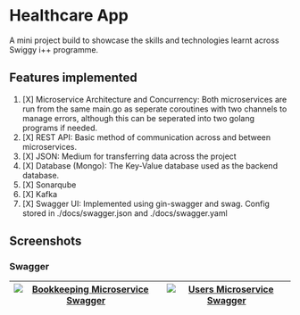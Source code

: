 # Healthcare App

A mini project build to showcase the skills and technologies learnt across Swiggy i++ programme.

## Features implemented

1. [X] Microservice Architecture and Concurrency: Both microservices are run from the same main.go as seperate coroutines with two channels to manage errors, although this can be seperated into two golang programs if needed.
2. [X] REST API: Basic method of communication across and between microservices.
3. [X] JSON: Medium for transferring data across the project
4. [X] Database (Mongo): The Key-Value database used as the backend database.
5. [X] Sonarqube
6. [X] Kafka
7. [X] Swagger UI: Implemented using gin-swagger and swag. Config stored in ./docs/swagger.json and ./docs/swagger.yaml

## Screenshots

### Swagger

| [![Bookkeeping Microservice Swagger](https://raw.githubusercontent.com/swiggy-2022-bootcamp/training-i-plus-plus/main/dhiman/mini-project/screenshots/bookkeeping_swagger.png)](https://raw.githubusercontent.com/swiggy-2022-bootcamp/training-i-plus-plus/main/dhiman/mini-project/screenshots/bookkeeping_swagger.png) | [![Users Microservice Swagger](https://raw.githubusercontent.com/swiggy-2022-bootcamp/training-i-plus-plus/main/dhiman/mini-project/screenshots/users_swagger.png)](https://raw.githubusercontent.com/swiggy-2022-bootcamp/training-i-plus-plus/main/dhiman/mini-project/screenshots/users_swagger.png) |
| --- | --- |
